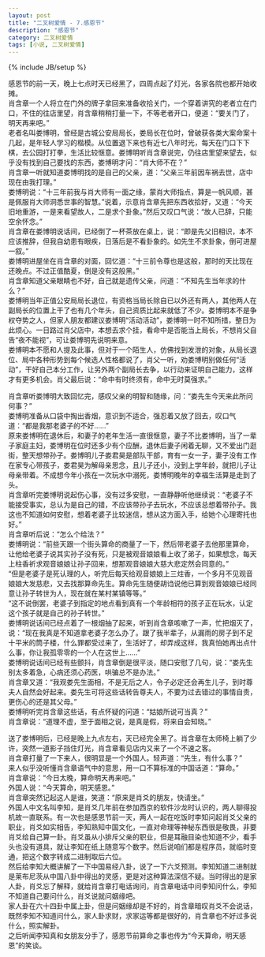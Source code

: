 ```yaml
---
layout: post
title: "二叉树爱情 - 7.感恩节"
description: "感恩节"
category: 二叉树爱情
tags: [小说, 二叉树爱情]
---
```

{% include JB/setup %}

感恩节的前一天，晚上七点时天已经黑了，四周点起了灯光，各家各院也都开始收摊。  
肖含章一个人将立在门外的牌子拿回来准备收拾关门，一个穿着讲究的老者立在门口，不住的往店里望，肖含章稍稍打量一下，不等老者开口，便道：“要关门了，明天再来吧。”  
老者名叫娄博明，曾经是古城公安局局长，娄局长在位时，曾破获各类大案命案十几起，是年轻人学习的楷模。从位置退下来也有近七八年时光，每天在门口下下棋，去公园打打拳，生活比较惬意。娄博明听肖含章说完，仍往店里望来望去，似乎没有找到自己要找的东西，娄博明才问：“肖大师不在？”  
肖含章一听就知道娄博明找的是自己的父亲，道：“父亲三年前因车祸去世，店中现在由我打理。”  
娄博明说：“十三年前我与肖大师有一面之缘，蒙肖大师指点，算是一帆风顺，甚是佩服肖大师洞悉世事的智慧。”说着，示意肖含章先把东西收拾好，又道：“今天旧地重游，一是来看望故人，二是求个卦象。”然后又叹口气说：“故人已辞，只能空余怀念。”  
肖含章在娄博明说话间，已经倒了一杯茶放在桌上，说：“即是先父旧相识，本不应该推辞，但我自幼患有眼疾，日落后是不看卦象的。如先生不求卦象，倒可进屋一叙。”  
娄博明进屋坐在肖含章的对面，回忆道：“十三前令尊也是这般，那时的天比现在还晚点。不过正值酷夏，倒是没有这般黑。”  
肖含章知道父亲眼睛也不好，自己就是遗传父亲，问道：“不知先生当年求的什么？”  
娄博明当年正值公安局局长退位，有资格当局长除自已以外还有两人，其他两人在副局长的位置上干了也有几个年头，自己资质比起来就低了不少。娄博明本不是争权夺势之人，但家人朋友都建议娄博明“活动活动”，娄博明一时不知所措，整日为此烦心。一日路过肖父店中，本想去求个挂，看命中是否能当上局长，不想肖父自告“夜不能视”，可让娄博明先说明来意。  
娄博明本不愿和人提及此事，但对于一个陌生人，仿佛找到发泄的对象，从局长退位、局中各种形势到每个候选人性格都说了，肖父一听，劝娄博明别做任何“活动”，干好自己本分工作，让另外两个副局长去争，以行动来证明自己能力，这样才有更多机会。肖父最后说：“命中有时终须有，命中无时莫强求。”  
  
肖含章听娄博明大致回忆完，感叹父亲的明智和随缘，问：“娄先生今天来此所问何事？”  
娄博明准备从口袋中掏出香烟，意识到不适合，强忍着又放了回去，叹口气道：“都是我那老婆子的不好……”  
原来娄博明在退休后，和妻子的老年生活一直很惬意，妻子不比娄博明，当了一辈子家庭主妇，娄博明在位时还多少有个应酬，退休后妻子闲着无聊，又不爱出门逛街，整天想带孙子。娄博明儿子娄君昊是部队干部，育有一女一子，妻子没有工作在家专心带孩子，娄君昊为解母亲思念，且儿子还小，没到上学年龄，就把儿子让母亲带着。不成想今年小孩在一次玩水中溺死，娄博明晚年的幸福生活算是走到了头。  
肖含章听完娄博明说起伤心事，没有过多安慰，一直静静听他继续说：“老婆子不能接受事实，总认为是自己的错，不应该带孙子去玩水，不应该总想着带孙子。我这也不知道如何安慰，想着老婆子比较迷信，想从这方面入手，给她个心理寄托也好。”  
肖含章听后说：“怎么个给法？”  
娄博明说：“前些天跟一个街头算命的商量了一下，然后带老婆子去他那里算命，让他给老婆子说其实孙子没有死，只是被观音娘娘看上收了弟子，如果想念，每天上柱香祈求观音娘娘让孙子回来，想那观音娘娘大慈大悲定然会同意的。”  
“但是老婆子是死认理的人，听完后每天给观音娘娘上三炷香，一个多月不见观音娘娘大发慈悲，又去找那算命先生。算命先生随便胡诌说他已算到观音娘娘已经同意让孙子转世为人，现在就在某村某镇等等。”  
“这不说倒罢，老婆子到指定的地点看到真有一个年龄相符的孩子正在玩水，认定这个孩子就是自己的孙子转世。”  
娄博明说话间已经点着了一根烟抽了起来，听到肖含章咳嗽了一声，忙把烟灭了，说：“现在我真是不知道拿老婆子怎么办了。跟了我半辈子，从漏雨的房子到不足十平米的筒子楼，什么罪都受过来了，生活好了，却弄成这样，我真怕她再出点什么事，你让我孤零零的一个人在这世上……”  
娄博明说话间已经有些颤抖，肖含章倒是很平淡，随口安慰了几句，说：“娄先生别太多着急，心病还须心药医，哄骗总不是办法。”  
肖含章又道：“我观娄先生面相，不是无后之人，令子必定还会再生儿子，到时尊夫人自然会好起来。娄先生可将这些话转告尊夫人，不要为过去错过的事情自责，更伤心的还是其父母。”  
娄博明听完肖含章这些话，有点怀疑的问道：“姑娘所说可当真？”  
肖含章说：“道理不虚，至于面相之说，是真是假，将来自会知晓。”  
  
送了娄博明后，已经是晚上九点左右，天已经完全黑了。肖含章在太师椅上躺了少许，突然一道影子挡住灯光，肖含章看见店内又来了一个不速之客。  
肖含章打量了一下来人，很明显是一个外国人。轻声道：“先生，有什么事？”  
来人似乎没听懂肖含章语气中的意思，用一口不算标准的中国话道：“算命。”  
肖含章说：“今日太晚，算命明天再来吧。”  
外国人说：“今天算命，明天感恩。”  
肖含章突然记起这人是谁，笑道：“原来是肖爻的朋友，快请坐。”  
外国人中文名叫李知，是肖爻几年前在参加西京的软件沙龙时认识的，两人聊得投机故一直联系。有一次也是感恩节前一天，两人一起在吃饭时李知问起肖爻父亲的职业，肖爻如实相告，李知熟知中国文化，一直对命理等神秘东西很是敬畏，非要肖爻给自己算一卦。肖爻虽从小排斥父亲的职业，但是耳融目染也知道不少，看手头也没有道具，就让李知在纸上随意写个数字。然后说咱们都是程序员，就临时变通，把这个数字转成二进制取后六位。  
然后给李知大概讲解了一下中国易经八卦，说了一下六爻预测。李知知道二进制就是莱布尼茨从中国八卦中得出的灵感，更是对这种算法深信不疑。当时得出的是家人卦，肖爻忘了解释，就给肖含章打电话询问，肖含章电话中问李知问什么，李知不知道自己要问什么，肖爻说就问姻缘吧。  
家人卦在六十四卦中属上卦，但是问姻缘却是不好的，肖含章暗叹肖爻不会说话，既然李知不知道问什么，家人卦求财，求家运等都是很好的，肖含章也不好过多说什么，照实解卦。  
之后听闻李知真和女朋友分手了，感恩节前算命之事也传为“今天算命，明天感恩”的笑谈。  
